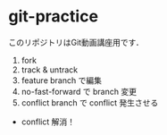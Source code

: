 # git-practice
このリポジトリはGit動画講座用です．

1. fork
2. track & untrack
3. feature branch で編集
4. no-fast-forward で branch 変更
5. conflict branch で conflict 発生させる
- conflict 解消！
